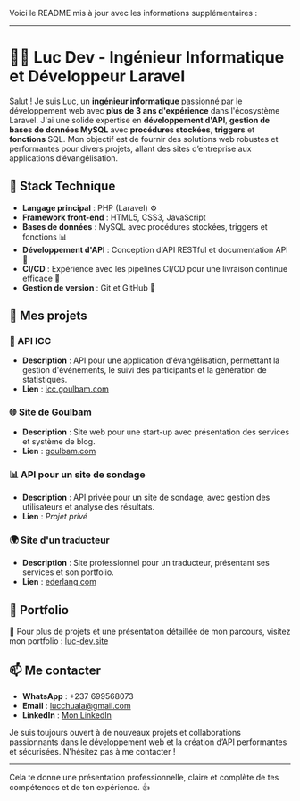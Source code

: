 Voici le README mis à jour avec les informations supplémentaires :

---

# 👨‍💻 Luc Dev - Ingénieur Informatique et Développeur Laravel

Salut ! Je suis Luc, un **ingénieur informatique** passionné par le développement web avec **plus de 3 ans d'expérience** dans l'écosystème Laravel. J'ai une solide expertise en **développement d'API**, **gestion de bases de données MySQL** avec **procédures stockées**, **triggers** et **fonctions** SQL. Mon objectif est de fournir des solutions web robustes et performantes pour divers projets, allant des sites d’entreprise aux applications d’évangélisation.

## 🔧 Stack Technique

- **Langage principal** : PHP (Laravel) ⚙️
- **Framework front-end** : HTML5, CSS3, JavaScript
- **Bases de données** : MySQL avec procédures stockées, triggers et fonctions 📊
- **Développement d'API** : Conception d'API RESTful et documentation API 📜
- **CI/CD** : Expérience avec les pipelines CI/CD pour une livraison continue efficace 🚀
- **Gestion de version** : Git et GitHub 📂

## 🚀 Mes projets

### 📱 API ICC
- **Description** : API pour une application d'évangélisation, permettant la gestion d'événements, le suivi des participants et la génération de statistiques.
- **Lien** : [icc.goulbam.com](https://icc.goulbam.com)

### 🌐 Site de Goulbam
- **Description** : Site web pour une start-up avec présentation des services et système de blog.
- **Lien** : [goulbam.com](https://goulbam.com)

### 📊 API pour un site de sondage
- **Description** : API privée pour un site de sondage, avec gestion des utilisateurs et analyse des résultats.
- **Lien** : *Projet privé*

### 🌍 Site d'un traducteur
- **Description** : Site professionnel pour un traducteur, présentant ses services et son portfolio.
- **Lien** : [ederlang.com](https://ederlang.com)

## 💼 Portfolio

🎨 Pour plus de projets et une présentation détaillée de mon parcours, visitez mon portfolio : [luc-dev.site](https://luc-dev.site)

## 📫 Me contacter

- **WhatsApp** : +237 699568073
- **Email** : lucchuala@gmail.com
- **LinkedIn** : [Mon LinkedIn](https://www.linkedin.com/in/nguemoue)

Je suis toujours ouvert à de nouveaux projets et collaborations passionnants dans le développement web et la création d’API performantes et sécurisées. N'hésitez pas à me contacter !

--- 

Cela te donne une présentation professionnelle, claire et complète de tes compétences et de ton expérience. 👍
